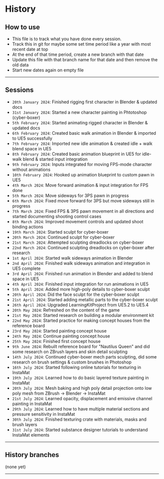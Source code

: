 # History

## How to use

- This file is to track what you have done every session.
- Track this in git for maybe some set time period like a year with most recent date at top
- At the end of that time period, create a new branch with that date
- Update this file with that branch name for that date and then remove the old data
- Start new dates again on empty file

---

## Sessions

- `20th January 2024`: Finished rigging first character in Blender & updated docs
- `31st January 2024`: Started a new character painting in Phtotoshop (cyber-boxer)
- `5th February 2024`: Started animating rigged character in Blender & updated docs
- `6th February 2024`: Created basic walk animation in Blender & imported to UE5 successfully
- `7th February 2024`: Imported new idle animation & created idle + walk blend space in UE5
- `8th February 2024`: Created basic animation blueprint in UE5 for idle-walk blend & started input integration
- `9th February 2024`: Inputs integrated for moving FPS-mode character without animations
- `10th February 2024`: Hooked up animation blueprint to custom pawn in UE5
- `4th March 2024`: Move forward animation & input integration for FPS done
- `5th March 2024`: Move sideways for 3PS pawn in progress
- `6th March 2024`: Fixed move forward for 3PS but move sideways still in progress
- `7th March 2024`: Fixed FPS & 3PS pawn movement in all directions and started documenting shooting control cases
- `8th March 2024`: Improved movement controls and updated shoot binding actions
- `19th March 2024`: Started sculpt for cyber-boxer
- `20th March 2024`: Continued sculpt for cyber-boxer
- `21st March 2024`: Attempted sculpting dreadlocks on cyber-boxer
- `22nd March 2024`: Continued sculpting dreadlocks on cyber-boxer after research
- `1st April 2024`: Started walk sideways animation in Blender
- `2nd April 2024`: Finished walk sideways animation and integration in UE5 complete
- `3rd April 2024`: Finished run animation in Blender and added to blend space in UE5
- `4th April 2024`: Finished input integration for run animations in UE5
- `5th April 2024`: Added more high-poly details to cyber-boxer sculpt
- `20th April 2024`: Did the face sculpt for the cyber-boxer sculpt
- `21st April 2024`: Started adding metallic parts to the cyber-boxer sculpt
- `26th April 2024`: Upgraded LearningKitProject from UE5.2 to UE5.4
- `20th May 2024`: Refreshed on the content of the game
- `21st May 2024`: Started research on building a modular environment kit
- `22nd May 2024`: Started practice for making concept houses from the reference board
- `23rd May 2024`: Started painting concept house
- `24th May 2024`: Continue painting concept house
- `25th May 2024`: Finished first concept house
- `9th June 2024`: Rebuilt reference board for "Nautilus Queen" and did some research on ZBrush layers and skin detail sculpting
- `14th July 2024`: Continued cyber-boxer mech parts sculpting, did some research on brush settings & custom brushes in Photoshop
- `16th July 2024`: Started following online tutorials for texturing in InstaMat
- `19th July 2024`: Learned how to do basic layered texture painting in InstaMat
- `20th July 2024`: Mesh baking and high poly detail projection onto low poly mesh from ZBrush -> Blender -> InstaMat
- `21st July 2024`: Learned opacity, displacement and emissive channel painting in InstaMat
- `29th July 2024`: Learned how to have multiple material sections and pressure sensitivity in InstaMat
- `30th July 2024`: Finished texturing crate with materials, masks and brush layers
- `31st July 2024`: Started substance designer tutorials to understand InstaMat elements

---

## History branches 

(none yet)

---
